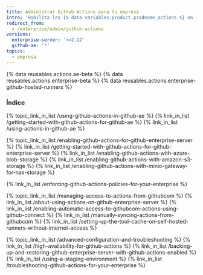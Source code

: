 ```yaml
---
title: Administrar GitHub Actions para tu empresa
intro: 'Habilita las {% data variables.product.prodname_actions %} en {% if currentVersion == "github-ae@latest" %}{% data variables.product.prodname_ghe_managed %}{% else %}{% data variables.product.prodname_ghe_server %}{% endif %}, y administra las políticas y configuraciones de {% data variables.product.prodname_actions %}.'
redirect_from:
  - /enterprise/admin/github-actions
versions:
  enterprise-server: '>=2.22'
  github-ae: '*'
topics:
  - empresa
---
```


{% data reusables.actions.ae-beta %}
{% data reusables.actions.enterprise-beta %}
{% data reusables.actions.enterprise-github-hosted-runners %}

### Índice

{% topic_link_in_list /using-github-actions-in-github-ae %}
  {% link_in_list /getting-started-with-github-actions-for-github-ae %}
  {% link_in_list /using-actions-in-github-ae %}

{% topic_link_in_list /enabling-github-actions-for-github-enterprise-server %}
  {% link_in_list /getting-started-with-github-actions-for-github-enterprise-server %}
  {% link_in_list /enabling-github-actions-with-azure-blob-storage %}
  {% link_in_list /enabling-github-actions-with-amazon-s3-storage %}
  {% link_in_list /enabling-github-actions-with-minio-gateway-for-nas-storage %}

{% link_in_list /enforcing-github-actions-policies-for-your-enterprise %}

{% topic_link_in_list /managing-access-to-actions-from-githubcom %}
  {% link_in_list /about-using-actions-on-github-enterprise-server %}
  {% link_in_list /enabling-automatic-access-to-githubcom-actions-using-github-connect %}
  {% link_in_list /manually-syncing-actions-from-githubcom %}
  {% link_in_list /setting-up-the-tool-cache-on-self-hosted-runners-without-internet-access %}

{% topic_link_in_list /advanced-configuration-and-troubleshooting %}
  {% link_in_list /high-availability-for-github-actions %}
  {% link_in_list /backing-up-and-restoring-github-enterprise-server-with-github-actions-enabled %}
  {% link_in_list /using-a-staging-environment %}
  {% link_in_list /troubleshooting-github-actions-for-your-enterprise %}
